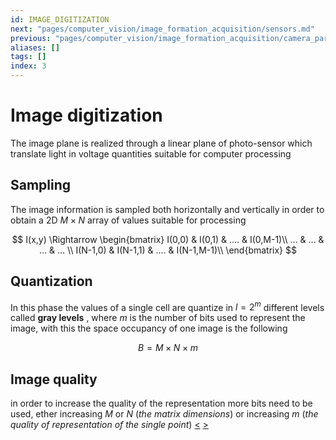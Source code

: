 ```yaml
---
id: IMAGE_DIGITIZATION
next: "pages/computer_vision/image_formation_acquisition/sensors.md"
previous: "pages/computer_vision/image_formation_acquisition/camera_parameters.md"
aliases: []
tags: []
index: 3
---
```


# Image digitization

The image plane is realized through a linear plane of photo-sensor which translate light in voltage quantities suitable for computer processing

## Sampling

The image information is sampled both horizontally and vertically in order to obtain a 2D $M\times N$ array  of values suitable for processing


$$
I(x,y) \Rightarrow \begin{bmatrix}
I(0,0) & I(0,1) & .... & I(0,M-1)\\
... & ... & ... & ... \\
I(N-1,0) & I(N-1,1) & .... & I(N-1,M-1)\\
\end{bmatrix}
$$

## Quantization

In this phase the values of a single cell are quantize in $l=2^{m}$ different levels called **gray levels** , where $m$ is the number of bits used to represent the image, with this the space occupancy of one image is the following

$$
B = M\times N\times m
$$

## Image quality

in order to increase the quality of the representation more bits need to be used, ether increasing $M$ or $N$ (*the matrix dimensions*) or increasing $m$ (*the quality of representation of the single point*)
[<](pages/computer_vision/image_formation_acquisition/camera_parameters.md) [>](pages/computer_vision/image_formation_acquisition/sensors.md)
